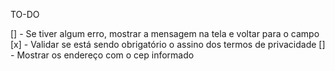 TO-DO

[] -  Se tiver algum erro, mostrar a mensagem na tela e voltar para o campo
[x] - Validar se está sendo obrigatório o assino dos termos de privacidade
[] - Mostrar os endereço com o cep informado
